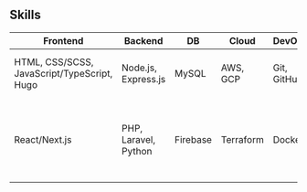## Skills

| **Frontend** | **Backend** | **DB**  | **Cloud** | **DevOps** | **Testing** | **BizOps** |
|-|-|-|-|-|-|-|
| HTML, CSS/SCSS, JavaScript/TypeScript, Hugo | Node.js, Express.js | MySQL  | AWS, GCP | Git, GitHub | Jest, Selenium | Google Analytics, Clarity, UI/UX |
| React/Next.js | PHP, Laravel, Python | Firebase  | Terraform | Docker | | Tableau, Redash, Grafana, SEO, Display Ads, Youtube, |
